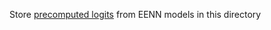 Store [precomputed logits](https://drive.google.com/drive/folders/11sqPu6TZDSCoIdzBWQwzwzhPEedkYfWW?usp=share_link) from EENN models in this directory 